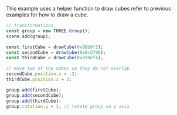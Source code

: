 ---
---

This example uses a helper function to draw cubes refer to previous examples for how to draw a cube.

```ts
// transformations
const group = new THREE.Group();
scene.add(group);

const firstCube = drawCube(0x98b9f2);
const secondCube = drawCube(0x8cd790);
const thirdCube = drawCube(0x918ef4);

// move two of the cubes so they do not overlap
secondCube.position.x = -2;
thirdCube.position.x = 2;

group.add(firstCube);
group.add(secondCube);
group.add(thirdCube);
group.rotation.y = 1; // rotate group on y axis
```
